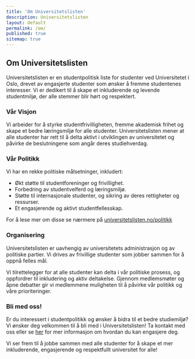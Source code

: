```yaml
---
title: 'Om Universitetslisten'
description: Universitetslisten
layout: default
permalink: /om/
published: true
sitemap: true
---
```


## Om Universitetslisten

Universitetslisten er en studentpolitisk liste for studenter ved Universitetet i Oslo, drevet av engasjerte studenter som ønsker å fremme studentenes interesser. Vi er dedikert til å skape et inkluderende og levende studentmiljø, der alle stemmer blir hørt og respektert.

### Vår Visjon

Vi arbeider for å styrke studentfrivilligheten, fremme akademisk frihet og skape et bedre læringsmiljø for alle studenter. Universitetslisten mener at alle studenter har rett til å delta aktivt i utviklingen av universitetet og påvirke de beslutningene som angår deres studiehverdag.

### Vår Politikk

Vi har en rekke politiske målsetninger, inkludert:
- Økt støtte til studentforeninger og frivillighet.
- Forbedring av studentvelferd og læringsmiljø.
- Støtte til internasjonale studenter, og sikring av deres rettigheter og ressurser.
- Et engasjerende og aktivt studentfellesskap.

For å lese mer om disse se nærmere på [universitetslisten.no/politikk](universitetslisten.no/politikk)

### Organisering

Universitetslisten er uavhengig av universitetets administrasjon og av politiske partier. Vi drives av frivillige studenter som jobber sammen for å oppnå felles mål.

Vi tilrettelegger for at alle studenter kan delta i vår politiske prosess, og oppfordrer til inkludering og aktiv deltakelse. Gjennom medlemsmøter og åpne debatter gir vi medlemmene muligheten til å påvirke vår politikk og våre prioriteringer.

### Bli med oss!

Er du interessert i studentpolitikk og ønsker å bidra til et bedre studiemiljø? Vi ønsker deg velkommen til å bli med i Universitetslisten! Ta kontakt med oss eller se [her](universitetslisten.no/aktiv) for mer informasjon om hvordan du kan engasjere deg.

Vi ser frem til å jobbe sammen med alle studenter for å skape et mer inkluderende, engasjerende og respektfullt universitet for alle!
